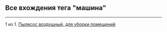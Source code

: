 ## Все вхождения тега "машина"

---

1 из 1. [Пылесос воздушный, для уборки помещений](./2020-07-06_vacuum.md)

